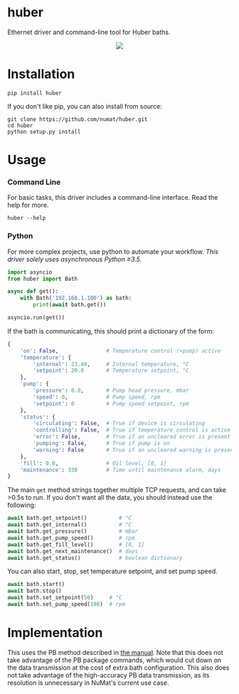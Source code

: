 huber
=====

Ethernet driver and command-line tool for Huber baths.

<p align="center">
  <img src="http://www.huber-online.com/images/product_img/group_3.06.jpg" />
</p>

Installation
============

```
pip install huber
```

If you don't like pip, you can also install from source:

```
git clone https://github.com/numat/huber.git
cd huber
python setup.py install
```

Usage
=====

### Command Line

For basic tasks, this driver includes a command-line interface. Read the help
for more.

```
huber --help
```

### Python

For more complex projects, use python to automate your workflow. *This
driver solely uses asynchronous Python ≥3.5.*

```python
import asyncio
from huber import Bath

async def get():
    with Bath('192.168.1.100') as bath:
        print(await bath.get())

asyncio.run(get())
```

If the bath is communicating, this should print a dictionary of the form:

```python
{
    'on': False,               # Temperature control (+pump) active
    'temperature': {
        'internal': 23.49,     # Internal temperature, °C
        'setpoint': 20.0       # Temperature setpoint, °C
    },
    'pump': {
        'pressure': 0.0,       # Pump head pressure, mbar
        'speed': 0,            # Pump speed, rpm
        'setpoint': 0          # Pump speed setpoint, rpm
    },
    'status': {
        'circulating': False,  # True if device is circulating
        'controlling': False,  # True if temperature control is active
        'error': False,        # True if an uncleared error is present
        'pumping': False,      # True if pump is on
        'warning': False       # True if an uncleared warning is present
    },
    'fill': 0.0,               # Oil level, [0, 1]
    'maintenance': 338         # Time until maintenance alarm, days
}
```

The main `get` method strings together multiple TCP requests, and can take >0.5s
to run. If you don't want all the data, you should instead use the following:

```python
await bath.get_setpoint()          # °C
await bath.get_internal()          # °C
await bath.get_pressure()          # mbar
await bath.get_pump_speed()        # rpm
await bath.get_fill_level()        # [0, 1]
await bath.get_next_maintenance()  # days
await bath.get_status()            # boolean dictionary
```

You can also start, stop, set temperature setpoint, and set pump speed.

```python
await bath.start()
await bath.stop()
await bath.set_setpoint(50)     # °C
await bath.set_pump_speed(100)  # rpm
```

Implementation
==============

This uses the PB method described in
[the manual](http://www.huber-online.com/download/manuals/Handbuch_Datenkommunikation_PB_en.pdf).
Note that this does not take advantage of the PB package commands, which would
cut down on the data transmission at the cost of extra bath configuration.
This also does not take advantage of the high-accuracy PB data transmission,
as its resolution is unnecessary in NuMat's current use case.
